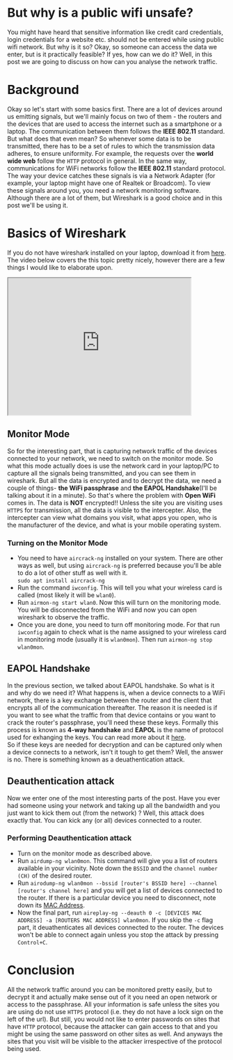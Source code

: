 # But why is a public wifi unsafe?

You might have heard that sensitive information like credit card credentials, login credentials for a website etc. should not be entered while using public wifi network. But why is it so? Okay, so someone can access the data we enter, but is it practically feasible? If yes, how can we do it? Well, in this post we are going to discuss on how can you analyse the network traffic. 

# Background
Okay so let's start with some basics first. There are a lot of devices around us emitting signals, but we'll mainly focus on two of them - the routers and the devices that are used to access the internet such as a smartphone or a laptop. The communication between them follows the **IEEE 802.11** standard. But what does that even mean? So whenever some data is to be transmitted, there has to be a set of rules to which the transmission data adheres, to ensure uniformity. For example, the requests over the **world wide web** follow the `HTTP` protocol in general. In the same way, communications for WiFi networks follow the **IEEE 802.11** standard protocol.<br>
The way your device catches these signals is via a Network Adapter (for example, your laptop might have one of Realtek or Broadcom). To view these signals around you, you need a network monitoring software. Although there are a lot of them, but Wireshark is a good choice and in this post we'll be using it.


# Basics of Wireshark
If you do not have wireshark installed on your laptop, download it from [here](https://www.wireshark.org/download.html).<br>
The video below covers the this topic pretty nicely, however there are a few things I would like to elaborate upon.
<iframe width="420" height="315"
src="https://www.youtube.com/watch?v=Hl0IpoS503A">
</iframe>

<br>

## Monitor Mode
So for the interesting part, that is capturing network traffic of the devices connected to your network, we need to switch on the monitor mode. So what this mode actually does is use the network card in your laptop/PC to capture all the signals being transmitted, and you can see them in wireshark. But all the data is encrypted and to decrypt the data, we need a couple of things- **the WiFi passphrase** and **the EAPOL Handshake**(I'll be talking about it in a minute). So that's where the problem with **Open WiFi** comes in. The data is **NOT** encrypted!! Unless the site you are visiting uses `HTTPS` for transmission, all the data is visible to the intercepter. Also, the intercepter can view what domains you visit, what apps you open, who is the manufacturer of the device, and  what is your mobile operating system.

### Turning on the Monitor Mode
* You need to have `aircrack-ng` installed on your system. There are other ways as well, but using `aircrack-ng` is preferred because you'll be able to do a lot of other stuff as well with it.<br>
`sudo apt install aircrack-ng`
* Run the command `iwconfig`. This will tell you what your wireless card is called (most likely it will be `wlan0`).
* Run `airmon-ng start wlan0`. Now this will turn on the monitoring mode. You will be disconnected from the WiFi and now you can open wireshark to observe the traffic.
* Once you are done, you need to turn off monitoring mode. For that run `iwconfig` again to check what is the name assigned to your wireless card in monitoring mode (usually it is `wlan0mon`). Then run `airmon-ng stop wlan0mon`.

## EAPOL Handshake
In the previous section, we talked about EAPOL handshake. So what is it and why do we need it? What happens is, when a device connects to a WiFi network, there is a key exchange between the router and the client that encrypts all of the communication thereafter. The reason it is needed is if you want to see what the traffic from that device contains or you want to crack the router's passphrase, you'll need these these keys. Formally this process is known as **4-way handshake** and **EAPOL** is the name of protocol used for exhanging the keys. You can read more about it [here](https://www.wifi-professionals.com/2019/01/4-way-handshake).<br>
So if these keys are needed for decryption and can be captured only when a device connects to a network, isn't it tough to get them? Well, the answer is no. There is something known as a deuathentication attack.

## Deauthentication attack
Now we enter one of the most interesting parts of the post. Have you ever had someone using your network and taking up all the bandwidth and you just want to kick them out (from the network) ? Well, this attack does exactly that. You can kick any (or all) devices connected to a router.

### Performing Deauthentication attack
* Turn on the monitor mode as described above.
* Run `airdump-ng wlan0mon`. This command will give you a list of routers available in your vicinity. Note down the `BSSID` and the `channel number (CH)` of the desired router. 
* Run `airodump-ng wlan0mon --bssid [router's BSSID here] --channel [router's channel here]` and you will get a list of devices connected to the router. If there is a particular device you need to disconnect, note down its [MAC Address](https://en.wikipedia.org/wiki/MAC_address).
* Now the final part, run `aireplay-ng --deauth 0 -c [DEVICES MAC ADDRESS] -a [ROUTERS MAC ADDRESS] wlan0mon`. If you skip the `-c` flag part, it deuathenticates all devices connected to the router. The devices won't be able to connect again unless you stop the attack by pressing `Control+C`.


# Conclusion
All the network traffic around you can be monitored pretty easily, but to decrypt it and actually make sense out of it you need an open network or access to the passphrase. All your information is safe unless the sites you are using do not use `HTTPS` protocol (i.e. they do not have a lock sign on the left of the url). But still, you would not like to enter passwords on sites that have `HTTP` protocol, because the attacker can gain access to that and you might be using the same password on other sites as well. And anyways the sites that you visit will be visible to the attacker irrespective of the protocol being used. 









